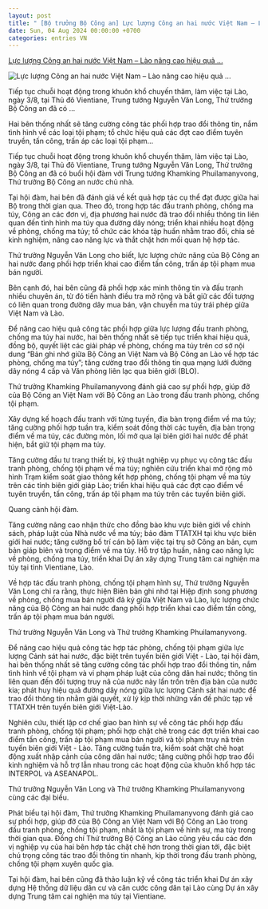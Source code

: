 ```yaml
---
layout: post
title: " [Bộ trưởng Bộ Công an] Lực lượng Công an hai nước Việt Nam – Lào nâng cao hiệu quả ..."
date: Sun, 04 Aug 2024 00:00:00 +0700
categories: entries VN
---
```

[Lực lượng Công an hai nước Việt Nam – Lào nâng cao hiệu quả ...](https://cand.com.vn/lanh-dao-bo-cong-an/luc-luong-cong-an-hai-nuoc-viet-nam--lao-nang-cao-hieu-qua-hop-tac-phong-chong-toi-pham-i739457/)

![Lực lượng Công an hai nước Việt Nam – Lào nâng cao hiệu quả ...](https://img.cand.com.vn/NewFiles/Images/2024/08/03/3_8_2024_TK5lamviectaiLao_tapthe-1722681346641.jpg)

Tiếp tục chuỗi hoạt động trong khuôn khổ chuyến thăm, làm việc tại Lào, ngày 3/8, tại Thủ đô Vientiane, Trung tướng Nguyễn Văn Long, Thứ trưởng Bộ Công an đã có ...

Hai bên thống nhất sẽ tăng cường công tác phối hợp trao đổi thông tin, nắm tình hình về các loại tội phạm; tổ chức hiệu quả các đợt cao điểm tuyên truyền, tấn công, trấn áp các loại tội phạm…

Tiếp tục chuỗi hoạt động trong khuôn khổ chuyến thăm, làm việc tại Lào, ngày 3/8, tại Thủ đô Vientiane, Trung tướng Nguyễn Văn Long, Thứ trưởng Bộ Công an đã có buổi hội đàm với Trung tướng Khamking Phuilamanyvong, Thứ trưởng Bộ Công an nước chủ nhà.

Tại hội đàm, hai bên đã đánh giá về kết quả hợp tác cụ thể đạt được giữa hai Bộ trong thời gian qua. Theo đó, trong hợp tác đấu tranh phòng, chống ma túy, Công an các đơn vị, địa phương hai nước đã trao đổi nhiều thông tin liên quan đến tình hình ma túy qua đường dây nóng; triển khai nhiều hoạt động về phòng, chống ma túy; tổ chức các khóa tập huấn nhằm trao đổi, chia sẻ kinh nghiệm, nâng cao năng lực và thắt chặt hơn mối quan hệ hợp tác.

Thứ trưởng Nguyễn Văn Long cho biết, lực lượng chức năng của Bộ Công an hai nước đang phối hợp triển khai cao điểm tấn công, trấn áp tội phạm mua bán người.

Bên cạnh đó, hai bên cũng đã phối hợp xác minh thông tin và đấu tranh nhiều chuyên án, từ đó tiến hành điều tra mở rộng và bắt giữ các đối tượng có liên quan trong đường dây mua bán, vận chuyển ma túy trái phép giữa Việt Nam và Lào.

Để nâng cao hiệu quả công tác phối hợp giữa lực lượng đấu tranh phòng, chống ma túy hai nước, hai bên thống nhất sẽ tiếp tục triển khai hiệu quả, đồng bộ, quyết liệt các giải pháp về phòng, chống ma túy trên cơ sở nội dung “Bản ghi nhớ giữa Bộ Công an Việt Nam và Bộ Công an Lào về hợp tác phòng, chống ma túy”; tăng cường trao đổi thông tin qua mạng lưới đường dây nóng 4 cấp và Văn phòng liên lạc qua biên giới (BLO).

Thứ trưởng Khamking Phuilamanyvong đánh giá cao sự phối hợp, giúp đỡ của Bộ Công an Việt Nam với Bộ Công an Lào trong đấu tranh phòng, chống tội phạm.

Xây dựng kế hoạch đấu tranh với từng tuyến, địa bàn trọng điểm về ma túy; tăng cường phối hợp tuần tra, kiểm soát đồng thời các tuyến, địa bàn trọng điểm về ma túy, các đường mòn, lối mở qua lại biên giới hai nước để phát hiện, bắt giữ tội phạm ma túy.

Tăng cường đầu tư trang thiết bị, kỹ thuật nghiệp vụ phục vụ công tác đấu tranh phòng, chống tội phạm về ma túy; nghiên cứu triển khai mở rộng mô hình Trạm kiểm soát giao thông kết hợp phòng, chống tội phạm về ma túy trên các tỉnh biên giới giáp Lào; triển khai hiệu quả các đợt cao điểm về tuyên truyền, tấn công, trấn áp tội phạm ma túy trên các tuyến biên giới.

Quang cảnh hội đàm.

Tăng cường nâng cao nhận thức cho đồng bào khu vực biên giới về chính sách, pháp luật của Nhà nước về ma túy; bảo đảm TTATXH tại khu vực biên giới hai nước; tăng cường bố trí cán bộ làm việc tại trụ sở Công an bản, cụm bản giáp biên và trọng điểm về ma túy. Hỗ trợ tập huấn, nâng cao năng lực về phòng, chống ma túy, triển khai Dự án xây dựng Trung tâm cai nghiện ma túy tại tỉnh Vientiane, Lào.

Về hợp tác đấu tranh phòng, chống tội phạm hình sự, Thứ trưởng Nguyễn Văn Long chỉ ra rằng, thực hiện Biên bản ghi nhớ tại Hiệp định song phương về phòng, chống mua bán người đã ký giữa Việt Nam và Lào, lực lượng chức năng của Bộ Công an hai nước đang phối hợp triển khai cao điểm tấn công, trấn áp tội phạm mua bán người.

Thứ trưởng Nguyễn Văn Long và Thứ trưởng Khamking Phuilamanyvong.

Để nâng cao hiệu quả công tác hợp tác phòng, chống tội phạm giữa lực lượng Cảnh sát hai nước, đặc biệt trên tuyến biên giới Việt - Lào, tại hội đàm, hai bên thống nhất sẽ tăng cường công tác phối hợp trao đổi thông tin, nắm tình hình về tội phạm và vi phạm pháp luật của công dân hai nước; thông tin liên quan đến đối tượng truy nã của nước này lẩn trốn trên địa bàn của nước kia; phát huy hiệu quả đường dây nóng giữa lực lượng Cảnh sát hai nước để trao đổi thông tin nhằm giải quyết, xử lý kịp thời những vấn đề phức tạp về TTATXH trên tuyến biên giới Việt-Lào.

Nghiên cứu, thiết lập cơ chế giao ban hình sự về công tác phối hợp đấu tranh phòng, chống tội phạm; phối hợp chặt chẽ trong các đợt triển khai cao điểm tấn công, trấn áp tội phạm mua bán người và tội phạm truy nã trên tuyến biên giới Việt - Lào. Tăng cường tuần tra, kiểm soát chặt chẽ hoạt động xuất nhập cảnh của công dân hai nước; tăng cường phối hợp trao đổi kinh nghiệm và hỗ trợ lẫn nhau trong các hoạt động của khuôn khổ hợp tác INTERPOL và ASEANAPOL.

Thứ trưởng Nguyễn Văn Long và Thứ trưởng Khamking Phuilamanyvong cùng các đại biểu.

Phát biểu tại hội đàm, Thứ trưởng Khamking Phuilamanyvong đánh giá cao sự phối hợp, giúp đỡ của Bộ Công an Việt Nam với Bộ Công an Lào trong đấu tranh phòng, chống tội phạm, nhất là tội phạm về hình sự, ma túy trong thời gian qua. Đồng chí Thứ trưởng Bộ Công an Lào cũng yêu cầu các đơn vị nghiệp vụ của hai bên hợp tác chặt chẽ hơn trong thời gian tới, đặc biệt chú trọng công tác trao đổi thông tin nhanh, kịp thời trong đấu tranh phòng, chống tội phạm xuyên quốc gia.

Tại hội đàm, hai bên cũng đã thảo luận kỹ về công tác triển khai Dự án xây dựng Hệ thống dữ liệu dân cư và căn cước công dân tại Lào cùng Dự án xây dựng Trung tâm cai nghiện ma túy tại Vientiane.

